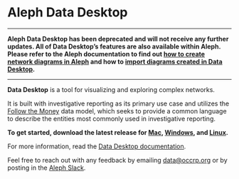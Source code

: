 # Aleph Data Desktop

***

**Aleph Data Desktop has been deprecated and will not receive any further updates. All of Data Desktop’s features are also available within Aleph. Please refer to the Aleph documentation to find out [how to create network diagrams in Aleph](https://docs.alephdata.org/guide/building-out-your-investigation/network-diagrams) and how to [import diagrams created in Data Desktop](https://docs.alephdata.org/guide/building-out-your-investigation/network-diagrams).**

***

**Data Desktop** is a tool for visualizing and exploring complex networks.

It is built with investigative reporting as its primary use case and utilizes the [Follow the Money](https://github.com/alephdata/followthemoney) data model, which seeks to provide a common language to describe the entities most commonly used in investigative reporting.

**To get started, download the latest release for [Mac](https://github.com/alephdata/datadesktop/releases/latest/download/Aleph-Data-Desktop.dmg), [Windows](https://github.com/alephdata/datadesktop/releases/latest/download/Aleph-Data-Desktop.exe), and [Linux](https://github.com/alephdata/datadesktop/releases/latest/download/Aleph.Data.Desktop.deb).**

For more information, read the [Data Desktop documentation](https://docs.alephdata.org/guide/aleph-data-desktop).

Feel free to reach out with any feedback by emailing data@occrp.org or by posting in the [Aleph Slack](https://alephdata.slack.com).
